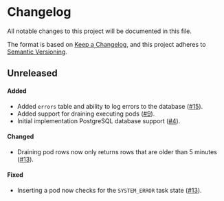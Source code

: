 # Changelog

All notable changes to this project will be documented in this file.

The format is based on [Keep a Changelog](https://keepachangelog.com/en/1.1.0/),
and this project adheres to [Semantic Versioning](https://semver.org/spec/v2.0.0.html).

## Unreleased

#### Added

* Added `errors` table and ability to log errors to the database ([#15](https://github.com/stjude-rust-labs/planetary/pull/15)).
* Added support for draining executing pods ([#9](https://github.com/stjude-rust-labs/planetary/pull/9)).
* Initial implementation PostgreSQL database support ([#4](https://github.com/stjude-rust-labs/planetary/pull/4)).

#### Changed

* Draining pod rows now only returns rows that are older than 5 minutes ([#13](https://github.com/stjude-rust-labs/planetary/pull/13)).

#### Fixed

* Inserting a pod now checks for the `SYSTEM_ERROR` task state ([#13](https://github.com/stjude-rust-labs/planetary/pull/13)).

